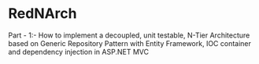 # RedNArch
Part - 1:- How to implement a decoupled, unit testable, N-Tier Architecture based on Generic Repository Pattern with Entity Framework, IOC container and dependency injection in ASP.NET MVC
